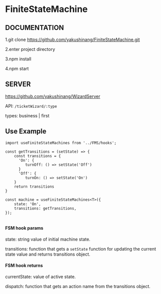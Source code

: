 ﻿# FiniteStateMachine
 
## DOCUMENTATION

1.git clone https://github.com/yakushinang/FiniteStateMachine.git

2.enter project directory

3.npm install

4.npm start

## SERVER

https://github.com/yakushinang/WizardServer 

API: ```/ticketWizard/:type``` 

types: business | first

## Use Example
```
import useFiniteStateMachines from '../FMS/hooks';

const getTransitions = (setState) => {
    const transitions = {
      'On': {
         turnOff: () => setState('Off')
      } 
      'Off': {
         turnOn: () => setState('On')
    }
    return transitions
}

const machine = useFiniteStateMachines<T>({
    state: 'On',
    transitions: getTransitions,
});
 
 ```
 #### FSM hook params
 
 state: string value of initial machine state.
 
 transitions: function that gets a ```setState``` function for updating the current state value and returns transitions object.
 
 #### FSM hook returns
 
 currentState: value of active state.
 
 dispatch: function that gets an action name from the transitions object.
 
 
